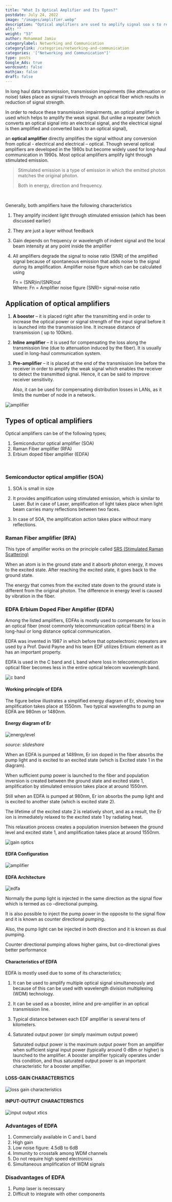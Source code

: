 ```yaml
---
title: "What Is Optical Amplifier and Its Types?"
postdate: July 24, 2022
image: "/images/amplifier.webp"
description: "Optical amplifiers are used to amplify signal soa s to reduce signal attenuation as the signal travels along the fiber. SOA, RFA and EDFA are the most important types of optical amplifiers "
alt: ""
weight: "53"
author: Mohammad Jamiu
categorylabel: Networking and Communication
categorylink: /categories/networking-and-communication
categories: '["Networking and Communication"]'
type: posts
Google_Ads: true
wordcount: false
mathjax: false
draft: false
---
```


In long haul data transmission, transmission impairments (like attenuation or noise) takes place as signal travels through an optical fiber which results in reduction of signal strength.

In order to reduce these transmission impairments, an optical amplifier is used which helps to amplify the weak signal.
But unlike a repeater (which converts an optical signal into an electrical signal, and the electrical signal is then amplified and converted back to an optical signal),

an **optical amplifier** directly amplifies the signal without any conversion from optical - electrical and electrical – optical.
Though several optical amplifiers are developed in the 1980s but become widely used for long-haul communication in 1990s.
Most optical amplifiers amplify light through stimulated emission.

> Stimulated emission is a type of emission in which the emitted photon matches the original photon.
>
> Both in energy, direction and frequency.

<br>

Generally, both amplifiers have the following characteristics

1. They amplify incident light through stimulated emission (which has been discussed earlier)
1. They are just a layer without feedback
1. Gain depends on frequency or wavelength of indent signal and the local beam intensity at any point inside the amplifier
1. All amplifiers degrade the signal to noise ratio (SNR) of the amplified signal because of spontaneous emission that adds noise to the signal during its amplification.
   Amplifier noise figure which can be calculated using

   Fn = (SNR)in/(SNR)out </br>
   Where: Fn = Amplifier noise figure
   (SNR)= signal-noise ratio

## Application of optical amplifiers

1. **A booster** – it is placed right after the transmitting end in order to increase the optical power or signal strength of the input signal before it is launched into the transmission line. It increase distance of transmission ( up to 100km).

1. **Inline amplifier** – it is used for compensating the loss along the transmission line (due to attenuation induced by the fiber). It is usually used in long-haul communication system.

1. **Pre-amplifier** – it is placed at the end of the transmission line before the receiver in order to amplify the weak signal which enables the receiver to detect the transmitted signal. Hence, it can be said to improve receiver sensitivity.

   Also, it can be used for compensating distribution losses in LANs, as it limits the number of node in a network.

<img loading="lazy" src="/images/amplifier.webp" alt="amplifier ">

## Types of optical amplifiers

Optical amplifiers can be of the following types;

1. Semiconductor optical amplifier (SOA)
1. Raman Fiber amplifier (RFA)
1. Erbium doped fiber amplifier (EDFA)

</br>

### Semiconductor optical amplifier (SOA)

1. SOA is small in size

1. It provides amplification using stimulated emission, which is similar to Laser. But in case of Laser, amplification of light takes place when light beam carries many reflections between two faces.
1. In case of SOA, the amplification action takes place without many reflections.

### Raman Fiber amplifier (RFA)

This type of amplifier works on the principle called <a class="links-to-article" href="/networking/linear-and-nonlinear-scattering-losses-in-optical-fiber/">SRS (Stimulated Raman Scattering)</a>

When an atom is in the ground state and it absorb photon energy, it moves to the excited state. After reaching the excited state, it goes back to the ground state.

The energy that comes from the excited state down to the ground state is different from the original photon.
The difference in energy level is caused by vibration in the fiber.

### EDFA Erbium Doped Fiber Amplifier (EDFA)

Among the listed amplifiers, EDFAs is mostly used to compensate for loss in an optical fiber (most commonly telecommunication optical fibers) in a long-haul or long distance optical communication.

EDFA was invented in 1987 in which before that optoelectronic repeaters are used by a Prof. David Payne and his team
EDF utilizes Erbium element as it has an important property.

EDFA is used in the C band and L band where loss in telecommunication optical fiber becomes less in the entire optical telecom wavelength band.

<img loading="lazy" src="/images/cband_1.webp" alt="c band ">

#### Working principle of EDFA

The figure below illustrates a simplified energy diagram of Er, showing how amplification takes place at 1550nm. Two typical wavelengths to pump an EDFA are 980nm or 1480nm.

#### Energy diagram of Er

<img loading="lazy" src="/images/energylevel.webp" alt="energylevel ">

_source: slideshare_

When an EDFA is pumped at 1489nm, Er ion doped in the fiber absorbs the pump light and is excited to an excited state (which is Excited state 1 in the diagram).

When sufficient pump power is launched to the fiber and population inversion is created between the ground state and excited state 1, amplification by stimulated emission takes place at around 1550nm.

Still when an EDFA is pumped at 980nm, Er ion absorbs the pump light and is excited to another state (which is excited state 2).

The lifetime of the excited state 2 is relatively short, and as a result, the Er ion is immediately relaxed to the excited state 1 by radiating heat.

This relaxation process creates a population inversion between the ground level and excited state 1, and amplification takes place at around 1550nm.

<img loading="lazy" src="/images/gainoptics.webp" alt="gain optics ">

#### EDFA Configuration

<img loading="lazy" src="/images/amplifier.webp" alt="amplifier ">

#### EDFA Architecture

<img loading="lazy" src="/images/gainb_1 (1).webp" alt="edfa ">

Normally the pump light is injected in the same direction as the signal flow which is termed as co –directional pumping.

It is also possible to inject the pump power in the opposite to the signal flow and it is known as counter directional pumping.

Also, the pump light can be injected in both direction and it is known as dual pumping.

Counter directional pumping allows higher gains, but co-directional gives better performance

#### Characteristics of EDFA

EDFA is mostly used due to some of its characteristics;

1. It can be used to amplify multiple optical signal simultaneously and because of this can be used with wavelength division multiplexing (WDM) technology.

1. It can be used as a booster, inline and pre-amplifier in an optical transmission line.
1. Typical distance between each EDF amplifier is several tens of kilometers.
1. Saturated output power (or simply maximum output power)

   Saturated output power is the maximum output power from an amplifier when sufficient signal input power (typically around 0 dBm or higher) is launched to the amplifier. A booster amplifier typically operates under this condition, and thus saturated output power is an important characteristic for a booster amplifier.

#### LOSS-GAIN CHARACTERISTICS

<img loading="lazy" src="/images/lossg_1.webp" alt="loss gain characteristics ">

#### INPUT-OUTPUT CHARACTERISTICS

<img loading="lazy" src="/images/gainb_2.webp" alt="input output xtics ">

### Advantages of EDFA

1. Commercially available in C and L band
1. High gain
1. Low noise figure: 4.5dB to 6dB
1. Immunity to crosstalk among WDM channels
1. Do not require high speed electronics
1. Simultaneous amplification of WDM signals

### Disadvantages of EDFA

1. Pump laser is necessary
1. Difficult to integrate with other components
